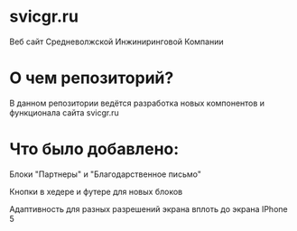 # svicgr.ru
Веб сайт Средневолжской Инжиниринговой Компании

# О чем репозиторий?
В данном репозитории ведётся разработка новых компонентов и функционала сайта svicgr.ru

# Что было добавлено:
Блоки "Партнеры" и "Благодарственное письмо"

Кнопки в хедере и футере для новых блоков

Адаптивность для разных разрешений экрана вплоть до экрана IPhone 5
